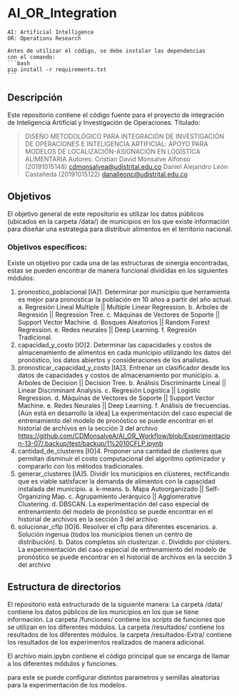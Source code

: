 # AI_OR_Integration

    AI: Artificial Intelligence
    OR: Operations Research

    Antes de utilizar el código, se debe instalar las dependencias
    con el comando:
    ```bash
    pip install -r requirements.txt
    ```

## Descripción
Este repositorio contiene el código fuente para el proyecto de integración de
Inteligencia Artificial y Investigación de Operaciones.
Titulado:
> DISEÑO METODOLÓGICO PARA INTEGRACIÓN DE INVESTIGACIÓN DE OPERACIONES E INTELIGENCIA ARTIFICIAL: APOYO PARA MODELOS DE LOCALIZACIÓN-ASIGNACIÓN EN LOGÍSTICA ALIMENTARIA
Autores:
Cristian David Monsalve Alfonso (20191015148) cdmonsalvea@udistrital.edu.co
Daniel Alejandro León Castañeda (20191015122) danalleonc@udistrital.edu.co
## Objetivos
El objetivo general de este repositorio es utilizar los datos públicos (ubicados
en la carpeta /data/) de municipios en los que existe información para diseñar 
una estrategia para distribuir alimentos en el territorio nacional.
### Objetivos específicos:
Existe un objetivo por cada una de las estructuras de sinergia encontradas, estas
se pueden encontrar de manera funcional divididas en los siguientes módulos:
1. pronostico_poblacional
    [IA]1. Determinar por municipio que herramienta es mejor para pronosticar
           la población en 10 años a partir del año actual.
              a. Regresión Lineal Multiple || Multiple Linear Regression.
              b. Arboles de Regresión || Regression Tree.
              c. Máquinas de Vectores de Soporte || Support Vector Machine.
              d. Bosques Aleatorios || Random Forest Regression.
              e. Redes neurales || Deep Learning.
              f. Regresión Tradicional.
2. capacidad_y_costo
    [IO]2. Determinar las capacidades y costos de almacenamiento de alimentos
           en cada municipio utilizando los datos del pronóstico, los datos
           abiertos y consideraciones de los analístas.
3. pronosticar_capacidad_y_costo
    [IA]3. Entrenar un clasificador desde los datos de capacidades y costos
           de almacenamiento por municipio.
              a. Arboles de Decision || Decision Tree.
              b. Análisis Discriminante Lineal || Linear Discriminant Analysis.
              c. Regresión Logística || Logistic Regression.
              d. Máquinas de Vectores de Soporte || Support Vector Machine.
              e. Redes Neurales || Deep Learning.
              f. Análisis de frecuencias. [Aún está en desarrollo la idea]
              La experimentación del caso especial de entrenamiento del modelo de pronóstico se 
                puede encontrar en el historial de archivos en la sección 3 del archivo
                https://github.com/CDMonsalveA/AI_OR_Workflow/blob/Experimentacion-13-07/.backup/test/backup/1%2010CFLP.ipynb
4. cantidad_de_clusteres
    [IO]4. Proponer una cantidad de clusteres que permitan disminuir el costo
           computacional del algoritmo optimizador y compararlo con los métodos
           tradicionales.
5. generar_clusteres
    [IA]5. Dividir los municipios en clústeres, rectificando que es viable
           satisfacer la demanda de alimentos con la capacidad instalada del
           municipio.
              a. k-means.
              b. Mapa Autoorganizado || Self-Organizing Map.
              c. Agrupamiento Jerárquico || Agglomerative Clustering.
              d. DBSCAN.
              La experimentación del caso especial de entrenamiento del modelo de pronóstico se 
                puede encontrar en el historial de archivos en la sección 3 del archivo
6. solucionar_cflp
    [IO]6. Resolver el cflp para diferentes escenarios.
              a. Solución ingenua (todos los municipios tienen un centro de
                 distribución).
              b. Datos completos sin clusterizar.
              c. Dividido por clústers.
              La experimentación del caso especial de entrenamiento del modelo de pronóstico se 
                puede encontrar en el historial de archivos en la sección 3 del archivo

## Estructura de directorios
El repositorio está estructurado de la siguiente manera:
La carpeta /data/ contiene los datos públicos de los municipios en los que se
tiene información.
La carpeta /funciones/ contiene los scripts de funciones que se utilizan en los
diferentes módulos.
La carpeta /resultados/ contiene los resultados de los diferentes módulos.
la carpeta /resultados-Extra/ contiene los resultados de los experimentos realizados de manera adicional.

El archivo main.ipybn contiene el código principal que se encarga de llamar a
los diferentes módulos y funciones.

para este se puede configurar distintos parametros y semillas aleatorias para la experimentación de los modelos.
